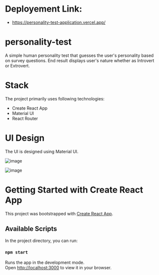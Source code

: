 # Deployement Link:

- https://personality-test-application.vercel.app/

# personality-test

A simple human personality test that guesses the user's personality based on survey questions. End result displays user's nature whether as Introvert or Extrovert.

# Stack

The project primarily uses following technologies:

- Create React App
- Material UI
- React Router

# UI Design

The UI is designed using Material UI.

![image](https://user-images.githubusercontent.com/36767215/163984014-a5484eb5-7f8a-4a49-8c9e-8cd848af8380.png)

![image](https://user-images.githubusercontent.com/100084352/189040876-428fc914-633a-4578-9735-f22799808968.png)


# Getting Started with Create React App

This project was bootstrapped with [Create React App](https://github.com/facebook/create-react-app).

## Available Scripts

In the project directory, you can run:

### `npm start`

Runs the app in the development mode.\
Open [http://localhost:3000](http://localhost:3000) to view it in your browser.
